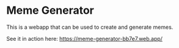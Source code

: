 # Meme Generator

This is a webapp that can be used to create and generate memes.

See it in action here: https://meme-generator-bb7e7.web.app/
